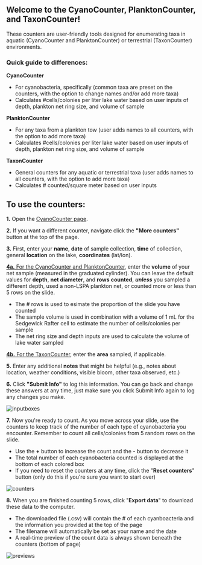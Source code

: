 ## Welcome to the CyanoCounter, PlanktonCounter, and TaxonCounter! 

These counters are user-friendly tools designed for enumerating taxa in aquatic (CyanoCounter and PlanktonCounter) or terrestrial (TaxonCounter) environments. 

### Quick guide to differences:
**CyanoCounter**
- For cyanobacteria, specifically (common taxa are preset on the counters, with the option to change names and/or add more taxa)
- Calculates #cells/colonies per liter lake water based on user inputs of depth, plankton net ring size, and volume of sample

**PlanktonCounter**
- For any taxa from a plankton tow (user adds names to all counters, with the option to add more taxa)
- Calculates #cells/colonies per liter lake water based on user inputs of depth, plankton net ring size, and volume of sample

**TaxonCounter**
- General counters for any aquatic or terrestrial taxa (user adds names to all counters, with the option to add more taxa)
- Calculates # counted/square meter based on user inputs 

## To use the counters:

**1.** Open the [CyanoCounter page](https://jvthaney.github.io/cyanocounter/).

**2.** If you want a different counter, navigate click the **"More counters"** button at the top of the page.

**3.** First, enter your **name**, **date** of sample collection, **time** of collection, general **location** on the lake, **coordinates** (lat/lon).

<ins>**4a.** For the CyanoCounter and PlanktonCounter</ins>, enter the **volume** of your net sample (measured in the graduated cylinder). You can leave the default values for **depth**, **net diameter**, and **rows** **counted**, _**unless**_ you sampled a different depth, used a non-LSPA plankton net, or counted more or less than 5 rows on the slide. 
- The # rows is used to esimate the proportion of the slide you have counted
- The sample volume is used in combination with a volume of 1 mL for the Sedgewick Rafter cell to estimate the number of cells/colonies per sample
- The net ring size and depth inputs are used to calculate the volume of lake water sampled

<ins>**4b.** For the TaxonCounter</ins>, enter the **area** sampled, if applicable.

**5.** Enter any additional **notes** that might be helpful (e.g., notes about location, weather conditions, visible bloom, other taxa observed, etc.)

**6.** Click **"Submit Info"** to log this information. You can go back and change these answers at any time, just make sure you click Submit Info again to log any changes you make.

![inputboxes](https://user-images.githubusercontent.com/70969187/174131040-e9e6d6d9-c017-48db-9ad5-9ea27743aab0.jpg)

**7.** Now you're ready to count. As you move across your slide, use the counters to keep track of the number of each type of cyanobacteria you encounter. Remember to count all cells/colonies from 5 random rows on the slide. 
- Use the **+** button to increase the count and the **-** button to decrease it
- The total number of each cyanobacteria counted is displayed at the bottom of each colored box
- If you need to reset the counters at any time, click the "**Reset counters**" button (only do this if you're sure you want to start over)

![counters](https://user-images.githubusercontent.com/70969187/176551703-295a934c-6d17-492e-bbc3-946300a0499f.jpg)

**8.** When you are finished counting 5 rows, click "**Export data**" to download these data to the computer.
- The downloaded file (.csv) will contain the # of each cyanboacteria and the information you provided at the top of the page
- The filename will automatically be set as your name and the date
- A real-time preview of the count data is always shown beneath the counters (bottom of page)

![previews](https://user-images.githubusercontent.com/70969187/175312583-ae56c976-11f3-4052-8db4-45efced83cb8.jpg)

